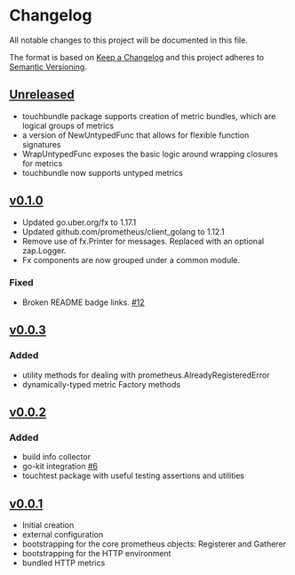 # Changelog
All notable changes to this project will be documented in this file.

The format is based on [Keep a Changelog](http://keepachangelog.com/en/1.0.0/)
and this project adheres to [Semantic Versioning](http://semver.org/spec/v2.0.0.html).

## [Unreleased]
- touchbundle package supports creation of metric bundles, which are logical groups of metrics
- a version of NewUntypedFunc that allows for flexible function signatures
- WrapUntypedFunc exposes the basic logic around wrapping closures for metrics
- touchbundle now supports untyped metrics

## [v0.1.0]
- Updated go.uber.org/fx to 1.17.1
- Updated github.com/prometheus/client_golang to 1.12.1
- Remove use of fx.Printer for messages.  Replaced with an optional zap.Logger.
- Fx components are now grouped under a common module.

### Fixed
- Broken README badge links. [#12](https://github.com/xmidt-org/touchstone/pull/12)

## [v0.0.3]

### Added
- utility methods for dealing with prometheus.AlreadyRegisteredError
- dynamically-typed metric Factory methods

## [v0.0.2]

### Added
- build info collector
- go-kit integration [#6](https://github.com/xmidt-org/touchstone/pull/6)
- touchtest package with useful testing assertions and utilities

## [v0.0.1]
- Initial creation
- external configuration
- bootstrapping for the core prometheus objects:  Registerer and Gatherer
- bootstrapping for the HTTP environment
- bundled HTTP metrics

[Unreleased]: https://github.com/xmidt-org/touchstone/compare/v0.1.0..HEAD
[v0.1.0]: https://github.com/xmidt-org/touchstone/compare/v0.0.3...v0.1.0
[v0.0.3]: https://github.com/xmidt-org/touchstone/compare/v0.0.2...v0.0.3
[v0.0.2]: https://github.com/xmidt-org/touchstone/compare/v0.0.1...v0.0.2
[v0.0.1]: https://github.com/xmidt-org/touchstone/releases/tag/v0.0.1
